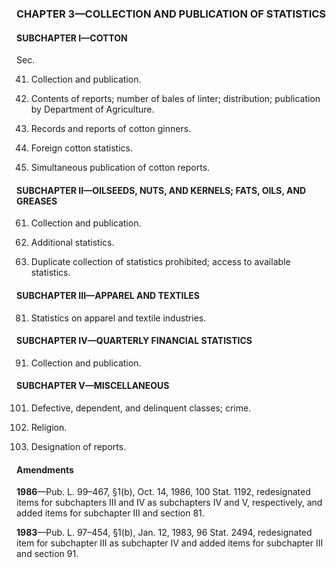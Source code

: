 ### **CHAPTER 3—COLLECTION AND PUBLICATION OF STATISTICS** ###

#### SUBCHAPTER I—COTTON ####

Sec.

41. Collection and publication.

42. Contents of reports; number of bales of linter; distribution; publication by Department of Agriculture.

43. Records and reports of cotton ginners.

44. Foreign cotton statistics.

45. Simultaneous publication of cotton reports.

#### SUBCHAPTER II—OILSEEDS, NUTS, AND KERNELS; FATS, OILS, AND GREASES ####

61. Collection and publication.

62. Additional statistics.

63. Duplicate collection of statistics prohibited; access to available statistics.

#### SUBCHAPTER III—APPAREL AND TEXTILES ####

81. Statistics on apparel and textile industries.

#### SUBCHAPTER IV—QUARTERLY FINANCIAL STATISTICS ####

91. Collection and publication.

#### SUBCHAPTER V—MISCELLANEOUS ####

101. Defective, dependent, and delinquent classes; crime.

102. Religion.

103. Designation of reports.

#### Amendments ####

**1986**—Pub. L. 99–467, §1(b), Oct. 14, 1986, 100 Stat. 1192, redesignated items for subchapters III and IV as subchapters IV and V, respectively, and added items for subchapter III and section 81.

**1983**—Pub. L. 97–454, §1(b), Jan. 12, 1983, 96 Stat. 2494, redesignated item for subchapter III as subchapter IV and added items for subchapter III and section 91.